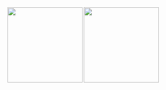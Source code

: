 <a href="https://github.com/kugimasa">
  <img align="left" height="170px" src="https://github-readme-stats.vercel.app/api?username=kugimasa&show_icons=true&theme=vue-dark" />
</a>
<a href="https://github.com/kugimasa">
  <img align="left" height="170px" src="https://github-readme-stats.vercel.app/api/top-langs/?username=kugimasa&layout=compact&show_icons=true&theme=vue-dark" />
</a>
<!--
**kugimasa/kugimasa** is a ✨ _special_ ✨ repository because its `README.md` (this file) appears on your GitHub profile.

Here are some ideas to get you started:

- 🔭 I’m currently working on ...
- 🌱 I’m currently learning ...
- 👯 I’m looking to collaborate on ...
- 🤔 I’m looking for help with ...
- 💬 Ask me about ...
- 📫 How to reach me: ...
- 😄 Pronouns: ...
- ⚡ Fun fact: ...
-->
